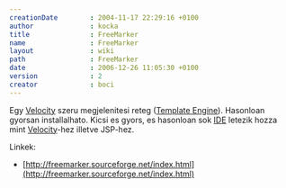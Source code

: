```yaml
---
creationDate        : 2004-11-17 22:29:16 +0100 
author              : kocka 
title               : FreeMarker 
name                : FreeMarker 
layout              : wiki 
path                : FreeMarker 
date                : 2006-12-26 11:05:30 +0100 
version             : 2 
creator             : boci 
---
```

Egy [Velocity](Velocity.html) szeru megjelenitesi reteg ([Template Engine](Template%20Engine.html)). Hasonloan gyorsan installalhato. Kicsi es gyors, es hasonloan sok [IDE](IDE.html) letezik hozza mint [Velocity](Velocity.html)-hez illetve JSP-hez.

Linkek:

*   [http://freemarker.sourceforge.net/index.html](http://freemarker.sourceforge.net/index.html)


